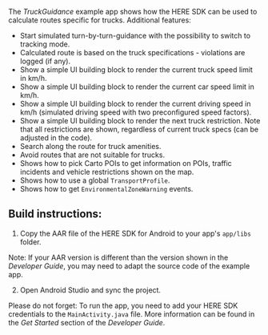 The _TruckGuidance_ example app shows how the HERE SDK can be used to calculate routes specific for trucks.
Additional features:

- Start simulated turn-by-turn-guidance with the possibility to switch to tracking mode.
- Calculated route is based on the truck specifications - violations are logged (if any).
- Show a simple UI building block to render the current truck speed limit in km/h.
- Show a simple UI building block to render the current car speed limit in km/h.
- Show a simple UI building block to render the current driving speed in km/h (simulated driving speed with two preconfigured speed factors).
- Show a simple UI building block to render the next truck restriction. Note that all restrictions are shown, regardless of current truck specs (can be adjusted in the code).
- Search along the route for truck amenities.
- Avoid routes that are not suitable for trucks.
- Shows how to pick Carto POIs to get information on POIs, traffic incidents and vehicle restrictions shown on the map.
- Shows how to use a global `TransportProfile`.
- Shows how to get `EnvironmentalZoneWarning` events.

Build instructions:
-------------------

1) Copy the AAR file of the HERE SDK for Android to your app's `app/libs` folder.

Note: If your AAR version is different than the version shown in the _Developer Guide_, you may need to adapt the source code of the example app.

2) Open Android Studio and sync the project.

Please do not forget: To run the app, you need to add your HERE SDK credentials to the `MainActivity.java` file. More information can be found in the _Get Started_ section of the _Developer Guide_.
